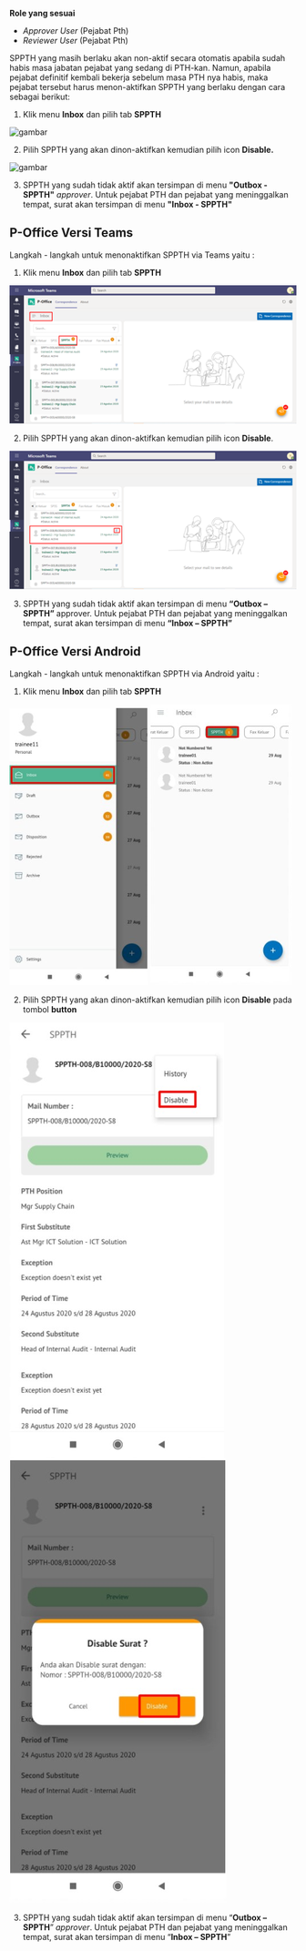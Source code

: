 **Role yang sesuai**

- *Approver User* (Pejabat Pth)
- *Reviewer User* (Pejabat Pth)

SPPTH yang masih berlaku akan non-aktif secara otomatis apabila sudah habis masa jabatan pejabat yang sedang di PTH-kan.  Namun, apabila pejabat definitif kembali bekerja sebelum masa PTH nya habis, maka pejabat tersebut harus menon-aktifkan SPPTH yang berlaku dengan cara sebagai berikut:

1. Klik menu **Inbox** dan pilih tab **SPPTH**

![gambar](SC_SPPTH/TH48.png)

2. Pilih SPPTH yang akan dinon-aktifkan kemudian pilih icon **Disable.**

![gambar](SC_SPPTH/TH49.png)

3. SPPTH yang sudah tidak aktif akan tersimpan di menu **"Outbox - SPPTH"** *approver*. Untuk pejabat PTH dan pejabat yang meninggalkan tempat, surat akan tersimpan di menu **"Inbox - SPPTH"**


## **P-Office Versi Teams**


Langkah - langkah untuk menonaktifkan SPPTH via Teams yaitu :

1.	Klik menu **Inbox** dan pilih tab **SPPTH**

![gambar](SPPTH/SPPTH_Teams/SPPTH48.png)
 
2.	Pilih SPPTH yang akan dinon-aktifkan kemudian pilih icon **Disable**.

![gambar](SPPTH/SPPTH_Teams/SPPTH49.png)

3.	SPPTH yang sudah tidak aktif akan tersimpan di menu **“Outbox – SPPTH”** approver. Untuk pejabat PTH dan pejabat yang meninggalkan tempat, surat akan tersimpan di menu **“Inbox – SPPTH”**

## **P-Office Versi Android**

Langkah - langkah untuk menonaktifkan SPPTH via Android yaitu :

1. Klik menu **Inbox** dan pilih tab **SPPTH**

![gambar](SPPTH/SPPTH_Android/NonaktifSPPTH/A01.jpg) ![gambar](SPPTH/SPPTH_Android/NonaktifSPPTH/A02.jpg)

2. Pilih SPPTH yang akan dinon-aktifkan kemudian pilih icon **Disable** pada tombol **button**

![gambar](SPPTH/SPPTH_Android/NonaktifSPPTH/A03.jpg) ![gambar](SPPTH/SPPTH_Android/NonaktifSPPTH/A04.jpg)

3. SPPTH yang sudah tidak aktif akan tersimpan di menu “**Outbox – SPPTH**” _approver_. Untuk pejabat PTH dan pejabat yang meninggalkan tempat, surat akan tersimpan di menu “**Inbox – SPPTH**”
